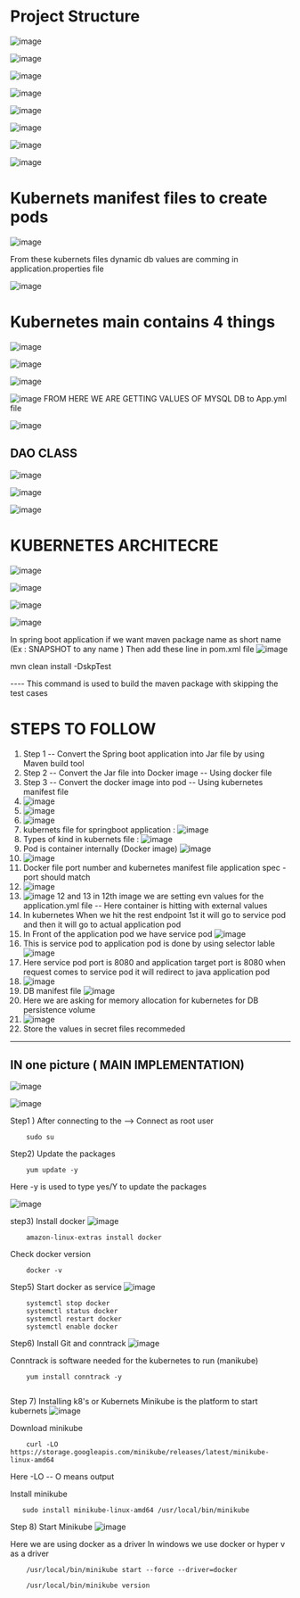 Project Structure
==================
![image](https://github.com/pavankumar0077/DevOps_Spring_boot_project/assets/40380941/ab728695-fc38-4cd3-845f-797ede0a3ccb)

![image](https://github.com/pavankumar0077/DevOps_Spring_boot_project/assets/40380941/854e1556-e776-445e-a20e-49df75fe61f6)

![image](https://github.com/pavankumar0077/DevOps_Spring_boot_project/assets/40380941/56a934d4-c665-495f-9966-269ac506689b)

![image](https://github.com/pavankumar0077/DevOps_Spring_boot_project/assets/40380941/9933f266-bd29-4c05-8198-6660daaafc55)

![image](https://github.com/pavankumar0077/DevOps_Spring_boot_project/assets/40380941/e5969d02-3cec-4c95-a964-80d1c5addb37)

![image](https://github.com/pavankumar0077/DevOps_Spring_boot_project/assets/40380941/e43826ba-937c-4488-b3f2-7ca453dea73c)

![image](https://github.com/pavankumar0077/DevOps_Spring_boot_project/assets/40380941/919c1dbe-ae31-4fc3-9417-315be0755630)

![image](https://github.com/pavankumar0077/DevOps_Spring_boot_project/assets/40380941/67091987-533a-4963-9bc4-c958cc2fec15)

Kubernets manifest files to create pods
=======================================
![image](https://github.com/pavankumar0077/DevOps_Spring_boot_project/assets/40380941/3c02f292-36be-4c90-bf87-272f93f0036e)

From these kubernets files dynamic db values are comming in application.properties file

![image](https://github.com/pavankumar0077/DevOps_Spring_boot_project/assets/40380941/f7c611e0-d61b-4e4f-8f9d-6b9ba0539782)

Kubernetes main contains 4 things
==================================
![image](https://github.com/pavankumar0077/DevOps_Spring_boot_project/assets/40380941/192fe036-3e73-4d5d-8979-8a331e01c5e1)

![image](https://github.com/pavankumar0077/DevOps_Spring_boot_project/assets/40380941/aa9cfea0-09a2-4e04-ab59-778edbc5ebcd)

![image](https://github.com/pavankumar0077/DevOps_Spring_boot_project/assets/40380941/1baedb7b-a7fa-412c-973a-1bff21e1b112)

![image](https://github.com/pavankumar0077/DevOps_Spring_boot_project/assets/40380941/41490927-56ea-49e5-b723-d76c48cc47d3)
FROM HERE WE ARE GETTING VALUES OF MYSQL DB to App.yml file

![image](https://github.com/pavankumar0077/DevOps_Spring_boot_project/assets/40380941/172df000-0c7d-4f44-b906-ed9ccec12f9f)

DAO CLASS
---
![image](https://github.com/pavankumar0077/DevOps_Spring_boot_project/assets/40380941/dbd770ec-50cd-424e-9f8e-52b30fe09a09)

![image](https://github.com/pavankumar0077/DevOps_Spring_boot_project/assets/40380941/f43df7b5-7016-4532-b64f-df0f813389d6)

![image](https://github.com/pavankumar0077/DevOps_Spring_boot_project/assets/40380941/6d6f8c4c-737e-407b-86bc-72aafe735cfa)

KUBERNETES ARCHITECRE
=====================

![image](https://github.com/pavankumar0077/DevOps_Spring_boot_project/assets/40380941/9c72caed-fd97-405b-ad63-849b4b5a458b)


![image](https://github.com/pavankumar0077/DevOps_Spring_boot_project/assets/40380941/fb4b1797-e75a-4f10-8789-7e5ee223ba29)

![image](https://github.com/pavankumar0077/DevOps_Spring_boot_project/assets/40380941/f2b7328f-14e1-4a95-b090-502ce7b487b9)

![image](https://github.com/pavankumar0077/DevOps_Spring_boot_project/assets/40380941/c4c4a3d1-88f0-4fba-af4c-c9d96fbbb0be)

In spring boot application if we want maven package name as short name (Ex : SNAPSHOT to any name )
Then add these line in pom.xml file
![image](https://github.com/pavankumar0077/DevOps_Spring_boot_project/assets/40380941/d9e4d988-9428-4c88-ad56-9b1a1cc2bceb)


mvn clean install -DskpTest 

----  This command is used to build the maven package with skipping the test cases

STEPS TO FOLLOW
===============
1) Step 1 -- Convert the Spring boot application into Jar file by using Maven build tool
2) Step 2 -- Convert the Jar file into Docker image -- Using docker file
3) Step 3 -- Convert the docker image into pod -- Using kubernetes manifest file
4) ![image](https://github.com/pavankumar0077/DevOps_Spring_boot_project/assets/40380941/c7f0441b-596c-422b-8c3c-3f1e410c05be)
5) ![image](https://github.com/pavankumar0077/DevOps_Spring_boot_project/assets/40380941/f2a9524e-3a96-4a66-be6c-ff107b99b1fb)
6) ![image](https://github.com/pavankumar0077/DevOps_Spring_boot_project/assets/40380941/d6f0da3a-0b90-4733-8831-c733d474220e)
7) kubernets file for springboot application : ![image](https://github.com/pavankumar0077/DevOps_Spring_boot_project/assets/40380941/f71ea0de-f8fb-4b33-9cb1-7ae3c3d4da53)
8) Types of kind in kubernets file : ![image](https://github.com/pavankumar0077/DevOps_Spring_boot_project/assets/40380941/e5d4b903-b65a-4d16-8ee6-0ac6c5ace2a8)
9) Pod is container internally (Docker image) ![image](https://github.com/pavankumar0077/DevOps_Spring_boot_project/assets/40380941/bc2364c7-511c-4846-902d-be502c150025)
10) ![image](https://github.com/pavankumar0077/DevOps_Spring_boot_project/assets/40380941/46ec0934-99bd-4a3a-8835-30be30b5c59f)
11) Docker file port number and kubernetes manifest file application spec - port should match
12) ![image](https://github.com/pavankumar0077/DevOps_Spring_boot_project/assets/40380941/8ccbc90a-ba6e-4fb1-9a1f-82d91048f626)
13) ![image](https://github.com/pavankumar0077/DevOps_Spring_boot_project/assets/40380941/7fc29bb7-28f8-4552-b077-dc49d78b7766)
12 and 13 in 12th image we are setting evn values for the application.yml file -- Here container is hitting with external values
14) In kubernetes When we hit the rest endpoint 1st it will go to service pod and then it will go to actual application pod
15) In Front of the application pod we have service pod ![image](https://github.com/pavankumar0077/DevOps_Spring_boot_project/assets/40380941/810d1f36-cd7e-4327-8804-6628be1ab13e)
16) This is service pod to application pod is done by using selector lable ![image](https://github.com/pavankumar0077/DevOps_Spring_boot_project/assets/40380941/6dc7c95c-2809-45b4-93b9-9c219e6224a0)
17) Here service pod port is 8080 and application target port is 8080 when request comes to service pod it will redirect to java application pod
18) ![image](https://github.com/pavankumar0077/DevOps_Spring_boot_project/assets/40380941/e57240ee-777f-4a68-a15e-749eeae0b989)
19) DB manifest file ![image](https://github.com/pavankumar0077/DevOps_Spring_boot_project/assets/40380941/44a4a98b-6cee-4eb7-a96e-04abd9b76a1f)
20) Here we are asking for memory allocation for kubernetes for DB persistence volume
21) ![image](https://github.com/pavankumar0077/DevOps_Spring_boot_project/assets/40380941/6135f716-1951-40bc-b45e-ba8f08c823e3)
22) Store the values in secret files recommeded

--------------------------------------
IN one picture  ( MAIN IMPLEMENTATION)
--------------------------------------
![image](https://github.com/pavankumar0077/DevOps_Spring_boot_project/assets/40380941/cdba20c1-f786-43e5-a261-b3ac78e643fd)

![image](https://github.com/pavankumar0077/DevOps_Spring_boot_project/assets/40380941/327ca7a9-9e19-4ad7-b826-cc73b6a83df3)

Step1 ) After connecting to the --> Connect as root user 
``` 
    sudo su
```
Step2) Update the packages
```
    yum update -y 
``` 
Here -y is used to type yes/Y to update the packages

![image](https://github.com/pavankumar0077/DevOps_Spring_boot_project/assets/40380941/84b2cf92-c17c-4282-a6fc-fb1bd21242e8)

step3) Install docker
![image](https://github.com/pavankumar0077/DevOps_Spring_boot_project/assets/40380941/68b5880d-8b54-411d-80fb-9525e18279fd)

```
    amazon-linux-extras install docker
```
Check docker version
```
    docker -v
```
Step5) Start docker as service
![image](https://github.com/pavankumar0077/DevOps_Spring_boot_project/assets/40380941/4c7775f7-13a0-45f3-9349-207025c226f9)
``` systemctl start docker
    systemctl stop docker
    systemctl status docker
    systemctl restart docker
    systemctl enable docker
```
Step6) Install Git and conntrack
![image](https://github.com/pavankumar0077/DevOps_Spring_boot_project/assets/40380941/cfd2b2a6-687a-4261-833a-21ad38debcc5)

Conntrack is software needed for the kubernetes to run (manikube)
```
    yum install conntrack -y
```
``` yum install git -y
```
Step 7) Installing k8's or Kubernets
Minikube is the platform to start kubernets
![image](https://github.com/pavankumar0077/DevOps_Spring_boot_project/assets/40380941/04805c94-2c2d-4b21-9588-1ef720beecf0)

Download minikube
```
    curl -LO https://storage.googleapis.com/minikube/releases/latest/minikube-linux-amd64
```
Here -LO -- O means output

Install minikube
```
   sudo install minikube-linux-amd64 /usr/local/bin/minikube
```

Step 8) Start Minikube
![image](https://github.com/pavankumar0077/DevOps_Spring_boot_project/assets/40380941/4664e3b2-c47a-4355-ae04-112545b1d3ca)

Here we are using docker as a driver
In windows we use docker or hyper v as a driver
```
    /usr/local/bin/minikube start --force --driver=docker
```
```
    /usr/local/bin/minikube version
```












